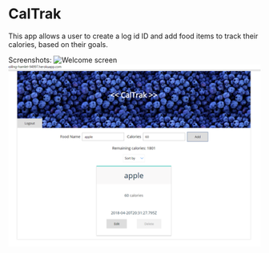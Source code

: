 # CalTrak

This app allows a user to create a log id ID and add food items to track their calories, based on their goals.

Screenshots:
  ![Welcome screen](welcomescreen.PNG?raw=true)
  ![Main webpage](foodList.PNG?raw=true)
